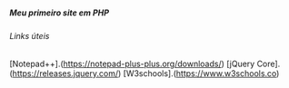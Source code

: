 # <h5> Meu primeiro site em PHP </h5>





<h6> Links úteis </h6>
  
  [Notepad++].(https://notepad-plus-plus.org/downloads/)
  [jQuery Core].(https://releases.jquery.com/)
  [W3schools].(https://www.w3schools.co)
